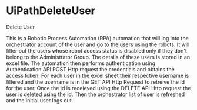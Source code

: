 # UiPathDeleteUser
Delete User

This is a Robotic Process Automation (RPA) automation that will log into the orchestrator account of the user and go to the users using the robots. 
It will filter out the users whose robot access status is disabled only if they don't belong to the Administrator Group.
The details of these users is stored in an excel file. 
The automation then performs authentication using Authentication API POST Http request the credentials and obtains the access token.
For each user in the excel sheet their respective username is filtered and the username is in the GET API Http Request to retreive the Id for the user. 
Once the Id is receieved using the DELETE API Http request the user is deleted using the id.
Then the orchestrator list of user is refreshed and the initial user logs out.
